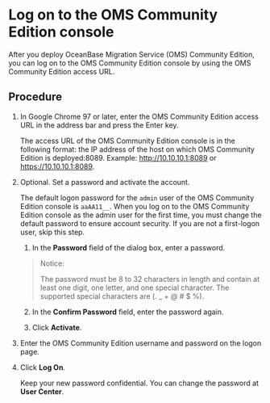 # Log on to the OMS Community Edition console

After you deploy OceanBase Migration Service (OMS) Community Edition, you can log on to the OMS Community Edition console by using the OMS Community Edition access URL. 

## Procedure

1. In Google Chrome 97 or later, enter the OMS Community Edition access URL in the address bar and press the Enter key. 

   The access URL of the OMS Community Edition console is in the following format: the IP address of the host on which OMS Community Edition is deployed:8089. Example: http://10.10.10.1:8089 or https://10.10.10.1:8089.
   
2. Optional. Set a password and activate the account. 

   The default logon password for the `admin` user of the OMS Community Edition console is `aaAA11__`. When you log on to the OMS Community Edition console as the admin user for the first time, you must change the default password to ensure account security. If you are not a first-logon user, skip this step. 

   1. In the **Password** field of the dialog box, enter a password. 

     >Notice:
     >
     >The password must be 8 to 32 characters in length and contain at least one digit, one letter, and one special character. The supported special characters are (. _ + @ # $ %).
   
   2. In the **Confirm Password** field, enter the password again.
   
   3. Click **Activate**.

3. Enter the OMS Community Edition username and password on the logon page.

4. Click **Log On**. 

   Keep your new password confidential. You can change the password at **User Center**. 